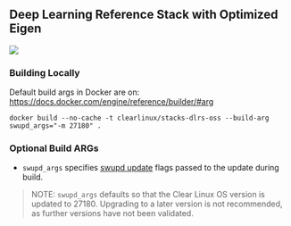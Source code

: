 ## Deep Learning Reference Stack with Optimized Eigen

[![](https://images.microbadger.com/badges/image/clearlinux/stacks-dlrs-oss.svg)](http://microbadger.com/images/clearlinux/stacks-dlrs-oss "Get your own image badge on microbadger.com")

### Building Locally

Default build args in Docker are on: https://docs.docker.com/engine/reference/builder/#arg

```
docker build --no-cache -t clearlinux/stacks-dlrs-oss --build-arg swupd_args="-m 27180" .
```

### Optional Build ARGs

* `swupd_args` specifies [swupd update](https://clearlinux.org/documentation/clear-linux/guides/maintenance/swupd-guide#perform-a-manual-update) flags passed to the update during build.

>NOTE: `swupd_args` defaults so that the Clear Linux OS version is updated to 27180. Upgrading to a later version is not recommended, as further versions have not been validated.
